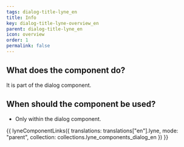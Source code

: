 ```yaml
---
tags: dialog-title-lyne_en
title: Info
key: dialog-title-lyne-overview_en
parent: dialog-title-lyne_en
icon: overview
order: 1
permalink: false
---
```


## What does the component do?
It is part of the dialog component.

## When should the component be used?
* Only within the dialog component.

{{ lyneComponentLinks({
  translations: translations["en"].lyne,
  mode: "parent",
  collection: collections.lyne_components_dialog_en
}) }}
